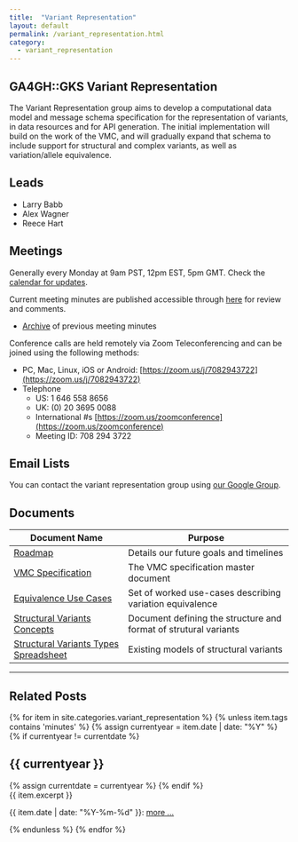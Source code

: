 ```yaml
---
title:  "Variant Representation"
layout: default
permalink: /variant_representation.html
category:
  - variant_representation
---
```


## GA4GH::GKS Variant Representation
The Variant Representation group aims to develop a computational data model and message schema specification for the representation of variants, in data resources and for API generation. The initial implementation will build on the work of the VMC, and will gradually expand that schema to include support for structural and complex variants, as well as variation/allele equivalence. 

## Leads

* Larry Babb
* Alex Wagner
* Reece Hart

## Meetings

Generally every Monday at 9am PST, 12pm EST, 5pm GMT. Check the [calendar for updates](https://calendar.google.com/calendar/b/1?cid=Z2Vub21pY3NhbmRoZWFsdGgub3JnX2trZTc4cnBuZms0dGszdmNyam8wODUxcHEwQGdyb3VwLmNhbGVuZGFyLmdvb2dsZS5jb20).

Current meeting minutes are published accessible through [here](https://docs.google.com/document/d/1Sulg3kECnorTEAbutINOsK-lFkKAcKpl6IHgPaPQEgA) for review and comments. 
* [Archive](/variant_representation_minutes.html) of previous meeting minutes

Conference calls are held remotely via Zoom Teleconferencing and can be joined using the following methods:

* PC, Mac, Linux, iOS or Android: [https://zoom.us/j/7082943722](https://zoom.us/j/7082943722)
* Telephone
  * US: 1 646 558 8656  
  * UK: (0) 20 3695 0088
  * International #s [https://zoom.us/zoomconference](https://zoom.us/zoomconference)
  * Meeting ID: 708 294 3722

## Email Lists

You can contact the variant representation group using [our Google Group](https://groups.google.com/a/ga4gh.org/forum/#!forum/variant-rep).

## Documents

| Document Name | Purpose |
|----------------|-----------|
| [Roadmap](https://docs.google.com/document/d/1oKitY4lUu4Rq6Xx5dwI1REf3GTlYX8vzh_D0WJWxbvQ ) | Details our future goals and timelines |
| [VMC Specification](https://docs.google.com/document/d/12E8WbQlvfZWk5NrxwLytmympPby6vsv60RxCeD5wc1E) | The VMC specification master document |
| [Equivalence Use Cases](https://docs.google.com/document/d/1UTjAB-Nh2t7UCCTVl1VdoXTP8HK0Y4LmDEAvqUBMOOY) | Set of worked use-cases describing variation equivalence |
| [Structural Variants Concepts](https://docs.google.com/document/d/19juHy7HUkAOACVHPVnWh033UwAjn0iwkoGA7THoZsgE) | Document defining the structure and format of strutural variants |
| [Structural Variants Types Spreadsheet](https://docs.google.com/spreadsheets/d/17M1U3Qfw18fkA30SoH1vJyOEK_fZ0z54UKbNPsdr9h0) | Existing models of structural variants |

---

## Related Posts

{% for item in site.categories.variant_representation %}
  {% unless item.tags contains 'minutes' %}
    {% assign currentyear = item.date | date: "%Y" %}
    {% if currentyear != currentdate %}
<h2 id="y{{ currentyear }}">{{ currentyear }}</h2>
      {% assign currentdate = currentyear %}
    {% endif %}
<div class="excerpt">
{{ item.excerpt }}
<p>{{ item.date | date: "%Y-%m-%d" }}: <a href="{{ item.url | relative_url }}">more ...</a></p>
</div>
  {% endunless %}
{% endfor %}

